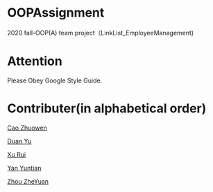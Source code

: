 # OOPAssignment
2020 fall-OOP(A) team project（LinkList_EmployeeManagement)

# Attention
Please Obey Google Style Guide.

# Contributer(in alphabetical order)
[Cao Zhuowen](https://github.com/yuban00018)

[Duan Yu](https://github.com/Qeac)

[Xu Rui](https://github.com/DDTQ-1228)

[Yan Yuntian](https://github.com/Henry-Avery)

[Zhou ZheYuan](https://github.com/lonely-square)
